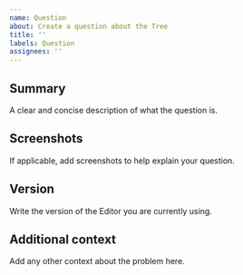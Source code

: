 ```yaml
---
name: Question
about: Create a question about the Tree
title: ''
labels: Question
assignees: ''
---
```


<!--
  To make it easier for us to help you, please include as much useful information as possible.

  Useful Links:
  - tutorial: https://github.com/nhn/tui.tree/tree/master/docs
  - API/Example: https://nhn.github.io/tui.tree/latest/

  Before opening a new issue, please search existing issues https://github.com/nhn/tui.tree/issues
-->

## Summary

A clear and concise description of what the question is.

## Screenshots

If applicable, add screenshots to help explain your question.

## Version

Write the version of the Editor you are currently using.

## Additional context

Add any other context about the problem here.
